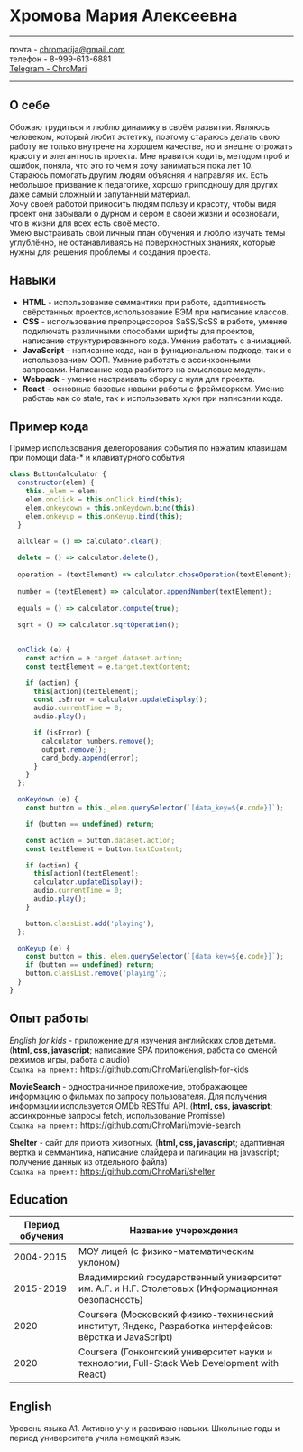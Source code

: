Хромова Мария Алексеевна
============

----------------------------
почта - chromarija@gmail.com <br>
телефон - 8-999-613-6881 <br>
[Telegram - ChroMari](https://t.me/ChroMari)

--------------------------------------

О себе
---------

Обожаю трудиться и люблю динамику в своём развитии. Являюсь человеком, который любит эстетику, поэтому стараюсь делать свою работу не только внутрене на хорошем качестве, но и внешне отрожать красоту и элегантность проекта. Мне нравится кодить, методом проб и ошибок, поняла, что это то чем я хочу заниматься пока лет 10. <br>
Стараюсь помогать другим людям объясняя и направляя их. Есть небольшое призвание к педагогике, хорошо приподношу для других даже самый сложный и запутанный материал. <br>
Хочу своей работой приносить людям пользу и красоту, чтобы видя проект они забывали о дурном и сером в своей жизни и осозновали, что в жизни для всех есть своё место. <br>
Умею выстраивать свой личный план обучения и люблю изучать темы углублённо, не останавливаясь на поверхностных знаниях, которые нужны для решения проблемы и создания проекта. <br>

Навыки
---------

* **HTML** - использование семмантики при работе, адаптивность свёрстанных проектов,использование БЭМ при написание классов.
* **CSS** - использование препроцессоров SaSS/ScSS в работе, умение подключать различными способами шрифты для проектов, написание структурированного кода. Умение работать с анимацией.
* **JavaScript** - написание кода, как в функциональном подходе, так и с использованием ООП. Умение работать с ассинхронными запросами. Написание кода разбитого на смысловые модули.
* **Webpack** - умение настраивать сборку с нуля для проекта.
* **React** - основные базовые навыки работы с фреймворком. Умение работаь как со state, так и использовать хуки при написании кода.

Пример кода
---------

Пример использования делегорования события по нажатим клавишам при помощи data-* и клавиатурного события
```javascript
class ButtonCalculator {
  constructor(elem) {
    this._elem = elem;
    elem.onclick = this.onClick.bind(this);
    elem.onkeydown = this.onKeydown.bind(this);
    elem.onkeyup = this.onKeyup.bind(this);
  }

  allClear = () => calculator.clear();
  
  delete = () => calculator.delete();
  
  operation = (textElement) => calculator.choseOperation(textElement);
  
  number = (textElement) => calculator.appendNumber(textElement);
  
  equals = () => calculator.compute(true);
  
  sqrt = () => calculator.sqrtOperation();
  

  onClick (e) {
    const action = e.target.dataset.action;
    const textElement = e.target.textContent;

    if (action) {
      this[action](textElement);
      const isError = calculator.updateDisplay();
      audio.currentTime = 0;
      audio.play();

      if (isError) {
        calculator_numbers.remove();
        output.remove();
        card_body.append(error);
      }
    }
  };

  onKeydown (e) {
    const button = this._elem.querySelector(`[data_key=${e.code}]`);

    if (button == undefined) return;

    const action = button.dataset.action;
    const textElement = button.textContent;

    if (action) {
      this[action](textElement);
      calculator.updateDisplay();
      audio.currentTime = 0;
      audio.play();
    }

    button.classList.add('playing');
  };

  onKeyup (e) {
    const button = this._elem.querySelector(`[data_key=${e.code}]`);
    if (button == undefined) return;
    button.classList.remove('playing');
  }
}
```

Опыт работы
---------

*English for kids* - приложение для изучения английских слов детьми. (**html, css, javascript**; написание SPA приложения, работа со сменой режимов игры, работа с audio) <br>
`Ссылка на проект:` https://github.com/ChroMari/english-for-kids

**MovieSearch** - одностраничное приложение, отображающее информацию о фильмах по запросу пользователя. Для получения информации используется OMDb RESTful API. (**html, css, javascript**; ассинхронные запросы fetch, использование Promisse) <br>
`Ссылка на проект:` https://github.com/ChroMari/movie-search

**Shelter** - сайт для приюта животных. (**html, css, javascript**; адаптивная вертка и семмантика, написание слайдера и пагинации на javascript; получение данных из отдельного файла) <br>
`Ссылка на проект:` https://github.com/ChroMari/shelter

Education
---------

Период обучения | Название учереждения
------------ | -------------
2004-2015 | МОУ лицей (с физико-математическим уклоном)
2015-2019 | Владимирский государственный университет им. А.Г. и Н.Г. Столетовых (Информационная безопасность)
2020 | Coursera (Московский физико-технический институт, Яндекс, Разработка интерфейсов: вёрстка и JavaScript)
2020 | Coursera (Гонконгский университет науки и технологии, Full-Stack Web Development with React)

English
---------
Уровень языка А1. Активно учу и развиваю навыки. Школьные годы и период университета учила немецкий язык.
